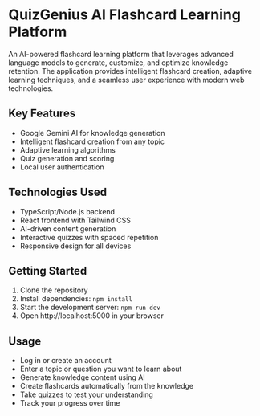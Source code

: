 # QuizGenius AI Flashcard Learning Platform

An AI-powered flashcard learning platform that leverages advanced language models to generate, customize, and optimize knowledge retention. The application provides intelligent flashcard creation, adaptive learning techniques, and a seamless user experience with modern web technologies.

## Key Features

- Google Gemini AI for knowledge generation
- Intelligent flashcard creation from any topic
- Adaptive learning algorithms
- Quiz generation and scoring
- Local user authentication

## Technologies Used

- TypeScript/Node.js backend
- React frontend with Tailwind CSS
- AI-driven content generation
- Interactive quizzes with spaced repetition
- Responsive design for all devices

## Getting Started

1. Clone the repository
2. Install dependencies: `npm install`
3. Start the development server: `npm run dev`
4. Open http://localhost:5000 in your browser

## Usage

- Log in or create an account
- Enter a topic or question you want to learn about
- Generate knowledge content using AI
- Create flashcards automatically from the knowledge
- Take quizzes to test your understanding
- Track your progress over time